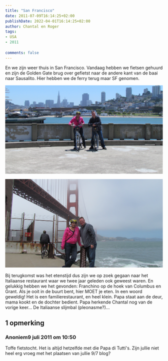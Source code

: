 ```yaml
---
title: "San Francisco"
date: 2011-07-09T16:14:25+02:00
publishDate: 2022-04-01T16:14:25+02:00
author: Chantal en Roger
tags:
- USA
- 2011

comments: false
---
```


En we zijn weer thuis in San Francisco. Vandaag hebben we fietsen gehuurd en zijn de Golden Gate brug over gefietst naar de andere kant van de baai naar Sausalito. Hier hebben we de ferry terug maar SF genomen.

![Bikes](./images/IMG_1614.JPG)

![Golden Gate](./images/IMG_1653.JPG)

Bij terugkomst was het etenstijd dus zijn we op zoek gegaan naar het Italiaanse restaurant waar we twee jaar geleden ook geweest waren. En gelukkig hebben we het gevonden: Franchino op de hoek van Columbus en Grant. Als je ooit in de buurt bent, hier MOET je eten. In een woord geweldig! Het is een familierestaurant, en heel klein. Papa staat aan de deur, mama kookt en de dochter bedient. Papa herkende Chantal nog van de vorige keer... De Italiaanse slijmbal (pleonasme?)...

## 1 opmerking

### Anoniem9 juli 2011 om 10:50

Toffe fietstocht. Het is altijd hetzelfde met die Papa di Tutti's. Zijn jullie niet heel erg vroeg met het plaatsen van jullie 9/7 blog?
